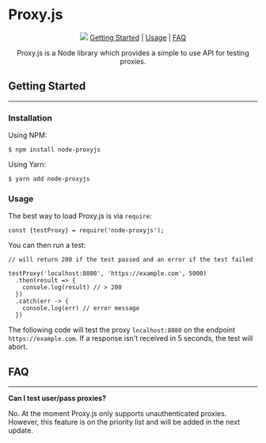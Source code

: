 # Proxy.js

<p align="center">
<img src="https://i.imgur.com/6Ne4V1K.png">
<a href="#Installation">Getting Started</a> | 
<a href="#Usage">Usage</a> |
<a href="#FAQ">FAQ</a>
</p>

<p align="center">
Proxy.js is a Node library which provides a simple to use API for testing proxies.
</p>

## Getting Started
-----

### Installation

Using NPM:
```
$ npm install node-proxyjs
```
Using Yarn:
```
$ yarn add node-proxyjs
```
### Usage

The best way to load Proxy.js is via `require`:
```
const {testProxy} = require('node-proxyjs');
```

You can then run a test:
```
// will return 200 if the test passed and an error if the test failed

testProxy('localhost:8080', 'https://example.com', 5000)
  .then(result => {
    console.log(result) // > 200
  })
  .catch(err -> {
    console.log(err) // error message
  })
```
The following code will test the proxy `localhost:8080` on the endpoint `https://example.com`. If a response isn't received in 5 seconds, the test will abort.

## FAQ
-----
**Can I test user/pass proxies?**

No. At the moment Proxy.js only supports unauthenticated proxies. However, this feature is on the priority list and will be added in the next update.
